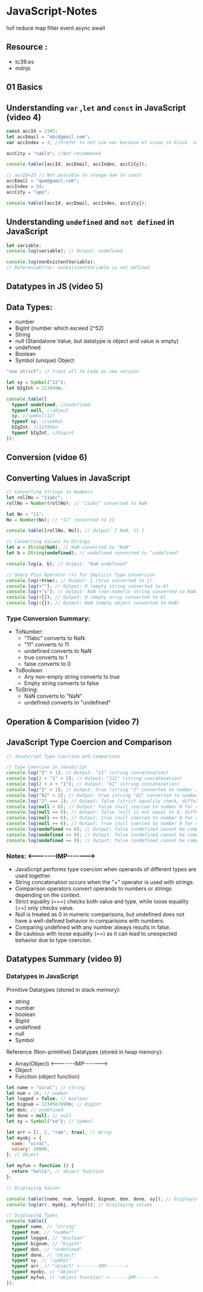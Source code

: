 # JavaScript-Notes

hof
reduce map filter
event
async await

## Resource :

- tc39.es
- mdnjs

## 01 Basics

## Understanding `var` ,`let` and `const` in JavaScript (video 4)

```js
const accId = 2345;
let accEmail = "abc@gmail.com";
var accIndex = 3; //Prefer to not use var because of issue in block  scope and functional scope

accCity = "sabla"; //Not recommoned

console.table([accId, accEmail, accIndex, accCity]);

// accId=23 // Not possible to change due to const
accEmail = "qwe@gamil.com";
accIndex = 34;
accCity = "app";

console.table([accId, accEmail, accIndex, accCity]);
```

## Understanding `undefined` and `not defined` in JavaScript

```javascript
let variable;
console.log(variable); // Output: undefined
```

```js
console.log(nonExistentVariable);
// ReferenceError: nonExistentVariable is not defined
```

## Datatypes in JS (video 5)

## Data Types:

- number
- BigInt (number which exceed 2^52)
- String
- null (Standalone Value, but datatype is object and value is empty)
- undefined
- Boolean
- Symbol (unique)
  Object

```js
"use strict"; // treat all JS Code as new version

let sy = Symbol("12");
let bIgInt = 123456n;

console.table([
  typeof undefined, //undefined
  typeof null, //object
  sy, //symbol(12)
  typeof sy, //symbol
  bIgInt, //123456n
  typeof bIgInt, //bigint
]);
```

## Conversion (vidoe 6)

## Converting Values in JavaScript

```js
// Converting Strings to Numbers
let rollNo = "11abc";
rollNo = Number(rollNo); // "11abc" converted to NaN

let No = "11";
No = Number(No); // "11" converted to 11

console.table([rollNo, No]); // Output: [ NaN, 11 ]

// Converting Values to Strings
let a = String(NaN); // NaN converted to "NaN"
let b = String(undefined); // undefined converted to "undefined"

console.log(a, b); // Output: "NaN undefined"

// Unary Plus Operator (+) for Implicit Type Conversion
console.log(+true); // Output: 1 (true converted to 1)
console.log(+""); // Output: 0 (empty string converted to 0)
console.log(+"v"); // Output: NaN (non-numeric string converted to NaN)
console.log(+[]); // Output: 0 (empty array converted to 0)
console.log(+{}); // Output: NaN (empty object converted to NaN)
```

### Type Conversion Summary:

- ToNumber:
  - "11abc" converts to NaN
  - "11" converts to 11
  - undefined converts to NaN
  - true converts to 1
  - false converts to 0
- ToBoolean:
  - Any non-empty string converts to true
  - Empty string converts to false
- ToString:
  - NaN converts to "NaN"
  - undefined converts to "undefined"

## Operation & Comparision (video 7)

## JavaScript Type Coercion and Comparison

```js
// JavaScript Type Coercion and Comparison

// Type Coercion in JavaScript
console.log("2" + 1); // Output: "21" (string concatenation)
console.log(2 + "1" + 2); // Output: "212" (string concatenation)
console.log(2 + 4 + "1"); // Output: "61" (string concatenation)
console.log("2" > 1); // Output: true (string "2" converted to number 2 for comparison)
console.log("02" > 1); // Output: true (string "02" converted to number 2 for comparison)
console.log("2" === 2); // Output: false (strict equality check, different types)
console.log(null < 0); // Output: false (null coerced to number 0 for comparison)
console.log(null == 0); // Output: false (null is not equal to 0, different types)
console.log(null <= 0); // Output: true (null coerced to number 0 for comparison)
console.log(null >= 0); // Output: true (null coerced to number 0 for comparison)
console.log(undefined <= 0); // Output: false (undefined cannot be compared with numbers)
console.log(undefined >= 0); // Output: false (undefined cannot be compared with numbers)
console.log(undefined == 0); // Output: false (undefined cannot be compared with numbers)
```

### Notes: <-------IMP------->

- JavaScript performs type coercion when operands of different types are used together.
- String concatenation occurs when the "+" operator is used with strings.
- Comparison operators convert operands to numbers or strings depending on the context.
- Strict equality (===) checks both value and type, while loose equality (==) only checks value.
- Null is treated as 0 in numeric comparisons, but undefined does not have a well-defined behavior in comparisons with numbers.
- Comparing undefined with any number always results in false.
- Be cautious with loose equality (==) as it can lead to unexpected behavior due to type coercion.

## Datatypes Summary (video 9)

### Datatypes in JavaScript

Primitive Datatypes (stored in stack memory):

- string
- number
- boolean
- BigInt
- undefined
- null
- Symbol

Reference (Non-primitive) Datatypes (stored in heap memory):

- Array(Object) <-------IMP------->
- Object
- Function (object function)

```js
let name = "viral"; // string
let num = 34; // number
let logged = false; // boolean
let bignum = 1234567890n; // BigInt
let don; // undefined
let done = null; // null
let sy = Symbol("se"); // Symbol

let arr = [1, 2, "ram", true]; // Array
let myobj = {
  name: "viral",
  salary: 10000,
}; // Object

let myfun = function () {
  return "hello"; // object function
};

// Displaying Values

console.table([name, num, logged, bignum, don, done, sy]); // Displaying values
console.log(arr, myobj, myfun()); // Displaying values

// Displaying Types
console.table([
  typeof name, // "string"
  typeof num, // "number"
  typeof logged, // "boolean"
  typeof bignum, // "bigint"
  typeof don, // "undefined"
  typeof done, // "object"
  typeof sy, // "symbol"
  typeof arr, // "object" <-------IMP------->
  typeof myobj, // "object"
  typeof myfun, // "object function" <-------IMP------->
]);
```
